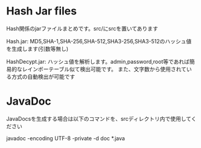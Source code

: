 # Hash Jar files
 Hash関係のjarファイルまとめです。src/にsrcを置いてあります

Hash.jar: MD5,SHA-1,SHA-256,SHA-512,SHA3-256,SHA3-512のハッシュ値を生成します(引数等無し)

HashDecypt.jar: ハッシュ値を解析します。admin,password,root等であれば簡易的なレインボーテーブル似て検出可能です。
また、文字数から使用されている方式の自動検出が可能です

# JavaDoc

JavaDocsを生成する場合は以下のコマンドを、srcディレクトリ内で使用してください

javadoc -encoding UTF-8 -private -d doc *.java
